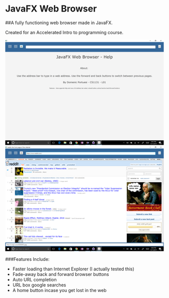 JavaFX Web Browser
==================

##A fully functioning web browser made in JavaFX. 

Created for an Accelerated Intro to programming course.

![Screenshot 1](screen.png)
![Screenshot 2](screen_2.png)

###Features Include:
*	Faster loading than Internet Explorer (I actually tested this)
*	Fade-away back and forward browser buttons
*	Auto URL completion
*	URL box google searches
*	A home button incase you get lost in the web